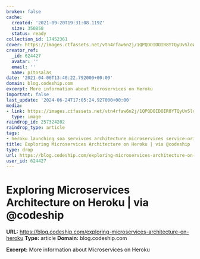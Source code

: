 ```yaml
---
broken: false
cache:
  created: '2021-09-20T19:31:08.119Z'
  size: 350858
  status: ready
collection_id: 17452361
cover: https://images.ctfassets.net/vtn4rfaw6n2j/1QPQDOIDOIR8YTQyUvSloW/0a1eff2717acac94fa56e72cc0df2ac1/https___blog.codeship.com_wp-content_uploads_2015_07_Simple1.png?w=1200&h=627&fit=fill
creator_ref:
  _id: 624427
  avatar: ''
  email: ''
  name: pitosalas
date: '2021-04-06T13:40:22.792000+00:00'
domain: blog.codeship.com
excerpt: More information about Microservices on Heroku
important: false
last_update: '2024-06-24T17:05:24.927000+00:00'
media:
- link: https://images.ctfassets.net/vtn4rfaw6n2j/1QPQDOIDOIR8YTQyUvSloW/0a1eff2717acac94fa56e72cc0df2ac1/https___blog.codeship.com_wp-content_uploads_2015_07_Simple1.png?w=1200&h=627&fit=fill
  type: image
raindrop_id: 257324202
raindrop_type: article
tags:
- heroku launching soa servivces architecture microservices service-oriented-architecture
title: Exploring Microservices Architecture on Heroku | via @codeship
type: drop
url: https://blog.codeship.com/exploring-microservices-architecture-on-heroku
user_id: 624427
---
```


# Exploring Microservices Architecture on Heroku | via @codeship

**URL:** https://blog.codeship.com/exploring-microservices-architecture-on-heroku
**Type:** article
**Domain:** blog.codeship.com

**Excerpt:** More information about Microservices on Heroku
